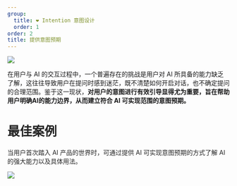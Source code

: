 ```yaml
---
group:
  title: ❤️ Intention 意图设计
  order: 1
order: 2
title: 提供意图预期
---
```


![](https://mdn.alipayobjects.com/huamei_iwk9zp/afts/img/A*X2-8QrjSVdEAAAAAAAAAAAAADgCCAQ/fmt.webp)

<font style="background-color:rgb(253, 253, 254);">在用户与 AI 的交互过程中，一个普遍存在的挑战是用户对 AI 所具备的能力缺乏了解，这往往导致用户在提问时感到迷茫，既不清楚如何开启对话，也不确定提问的合理范围。鉴于这一现状，</font>**<font style="background-color:rgb(253, 253, 254);">对用户的意图进行有效引导显得尤为重要，旨在帮助用户明确AI的能力边界，从而建立符合 AI 可实现范围的意图预期。</font>**

<h1 id="A37eY"><font style="color:#262626;">最佳案例</font></h1>
<font style="color:rgba(0, 0, 0, 0.85);">当用户首次踏入 AI 产品的世界时，可通过提供 AI 可实现意图预期的方式了解 AI 的强大能力以及具体用法。</font>

![](https://mdn.alipayobjects.com/huamei_iwk9zp/afts/img/A*ko7MS6Ix5EQAAAAAAAAAAAAADgCCAQ/fmt.webp)
